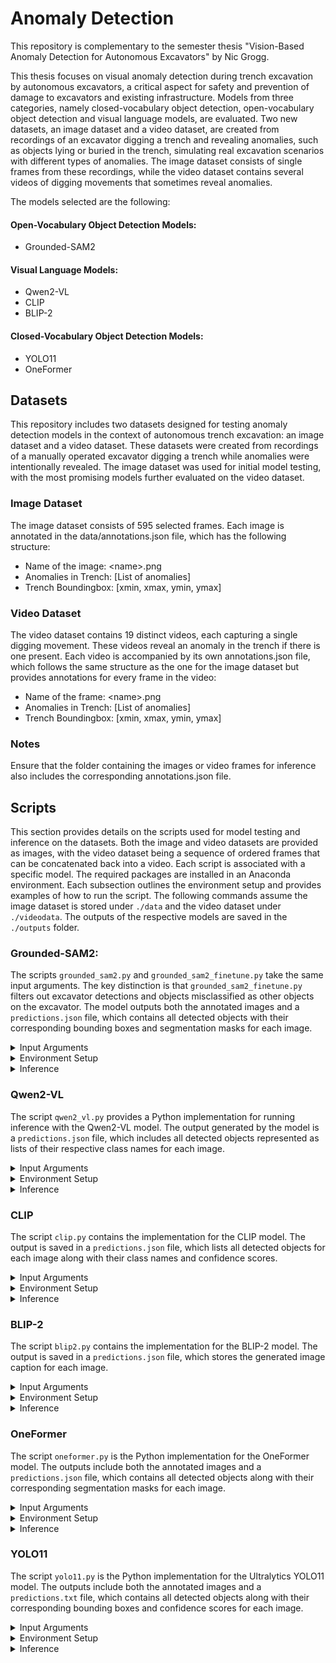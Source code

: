 # Anomaly Detection

This repository is complementary to the semester thesis "Vision-Based Anomaly Detection for Autonomous Excavators" by Nic Grogg. 

This thesis focuses on visual anomaly detection during trench excavation by autonomous excavators, a critical aspect for safety and prevention of damage to excavators and existing infrastructure. Models from three categories, namely closed-vocabulary object detection, open-vocabulary object detection and visual language models, are evaluated. Two new datasets, an image dataset and a video dataset, are created from recordings of an excavator digging a trench and revealing anomalies, such as objects lying or buried in the trench, simulating real excavation scenarios with different types of anomalies. The image dataset consists of single frames from these recordings, while the video dataset contains several videos of digging movements that sometimes reveal anomalies.

The models selected are the following:

#### Open-Vocabulary Object Detection Models:
- Grounded-SAM2

#### Visual Language Models:
- Qwen2-VL
- CLIP
- BLIP-2

#### Closed-Vocabulary Object Detection Models:
- YOLO11
- OneFormer

## Datasets

This repository includes two datasets designed for testing anomaly detection models in the context of autonomous trench excavation: an image dataset and a video dataset. These datasets were created from recordings of a manually operated excavator digging a trench while anomalies were intentionally revealed. The image dataset was used for initial model testing, with the most promising models further evaluated on the video dataset.

### Image Dataset

The image dataset consists of 595 selected frames. Each image is annotated in the data/annotations.json file, which has the following structure:

- Name of the image: \<name\>.png
- Anomalies in Trench: \[List of anomalies]
- Trench Boundingbox: \[xmin, xmax, ymin, ymax]


### Video Dataset

The video dataset contains 19 distinct videos, each capturing a single digging movement. These videos reveal an anomaly in the trench if there is one present. Each video is accompanied by its own annotations.json file, which follows the same structure as the one for the image dataset but provides annotations for every frame in the video:

- Name of the frame: \<name\>.png
- Anomalies in Trench: \[List of anomalies]
- Trench Boundingbox: \[xmin, xmax, ymin, ymax]

### Notes

Ensure that the folder containing the images or video frames for inference also includes the corresponding annotations.json file.

## Scripts

This section provides details on the scripts used for model testing and inference on the datasets. Both the image and video datasets are provided as images, with the video dataset being a sequence of ordered frames that can be concatenated back into a video. Each script is associated with a specific model. The required packages are installed in an Anaconda environment. Each subsection outlines the environment setup and provides examples of how to run the script. The following commands assume the image dataset is stored under `./data` and the video dataset under `./videodata`. The outputs of the respective models are saved in the `./outputs` folder.

### Grounded-SAM2:

The scripts `grounded_sam2.py` and `grounded_sam2_finetune.py` take the same input arguments. The key distinction is that `grounded_sam2_finetune.py` filters out excavator detections and objects misclassified as other objects on the excavator. The model outputs both the annotated images and a `predictions.json` file, which contains all detected objects with their corresponding bounding boxes and segmentation masks for each image.

<details>
<summary>Input Arguments</summary>

| Parameter | Default | Description |
| -| - | - |
| `groundingdino-model-config` | `configs/`<br>`groundingdino/`<br>`GroundingDINO_SwinT_OGC.py` | Specifies the configuration file for the Grounding-DINO model. |
| `groundingdino-checkpoint` | `ckpts/`<br>`grounding_dino/`<br>`groundingdino_swint_ogc.pth` | Specifies the path to the pre-trained weights for the Grounding-DINO model. |
| `sam2-model-config` | `configs/`<br>`sam2.1/`<br>`sam2.1_hiera_l.yaml` | Specifies the configuration file for the SAM2 model. |
| `sam2-checkpoint` | `ckpts/`<br>`grounded_sam2/`<br>`sam2.1_hiera_large.pt` | Specifies the path to the pre-trained weights for the SAM2 model. |
| `text-prompt` | `"pipe. `<br>`shovel. `<br>`cable. `<br>`tool. `<br>`tube. `<br>`single large stone. `<br>`barrier."` | A text prompt containing objects of interest for the model to detect. Should be a string of class names, separated by '.' and in lowercase. |
| `prompt-engineering`| `True`| When enabled uses the classes separated by '.' out of the text-prompt and puts them into context sentences. Here it is \["a {classname} laying in a trench."\]. |
| `token-spans` | `None` | Defines the start and end positions of phrases of interest within the `--text-prompt`. For example, to detect a specific word or phrase, provide its token positions. |
| `input-dir` | `data/` | The directory containing the input images. |
| `output-dir` | `outputs/`<br>`GroundedSAM2/` | Specifies the directory where the model's outputs (processed images and predictions) will be saved. |
| `box-threshold` | `0.30` | A threshold for bounding box confidence. Determines the minimum confidence required for bounding boxes to be included. |
| `text-threshold` | `0.30` | A threshold for object class name confidence. Matches tokens from the `--text-prompt` to the predicted bounding boxes with confidence > `text-threshold`. |
| `saturation` | `1.0` | Adjusts the saturation level of the output image. A value of `1.0` keeps the original saturation, while higher or lower values increase or decrease it. |
| `contrast` | `1.0` | Adjusts the contrast level of the output image. A value of `1.0` keeps the original contrast, while higher or lower values increase or decrease it. |
| `sharpness` | `1.0` | Adjusts the sharpness level of the output image. A value of `1.0` keeps the original sharpness, while higher or lower values increase or decrease it. |
| `force-cpu` | `False` | When enabled, forces the program to run on the CPU, even if a GPU is available. |

</details>


<details>
<summary>Environment Setup</summary>

To set up the Anaconda environment:

```
conda create -yn gsam2 python=3.10
conda activate gsam2
conda install -y nvidia/label/cuda-12.1.0::cuda
conda install -y pytorch torchvision torchaudio pytorch-cuda=12.1 -c pytorch -c nvidia
pip install git+https://github.com/IDEA-Research/Grounded-SAM-2.git
pip install transformers supervision pycocotools

```

Download the Grounding-DINO and SAM2 pre-trained checkpoints:

```
mkdir ckpts
cd ckpts
mkdir grounding_dino
mkdir grounded_sam2
cd grounding_dino
wget -q https://github.com/IDEA-Research/GroundingDINO/releases/download/v0.1.0-alpha/groundingdino_swint_ogc.pth
cd ../grounded_sam2
wget -q https://dl.fbaipublicfiles.com/segment_anything_2/092824/sam2.1_hiera_large.pt
```
</details>

<details>
<summary>Inference</summary>

Run inference on the image dataset:

```
python scripts/grounded_sam2_finetune.py --contrast 2.0 --sharpness 2.0 --saturation 1.5 \
--text-prompt  "pipe. shovel. cable. tool. wire. tube. single large rock. construction barrier."

```

Run inference on a single video from the video dataset:

```
python scripts/grounded_sam2_finetune.py --input-dir videodata/with_objects/01/ --box-threshold 0.25 --contrast 2.0 --sharpness 2.0 --saturation 1.5 \
--text-prompt  "pipe. shovel. cable. tool. wire. tube. single large rock. construction barrier."
```
</details>

### Qwen2-VL

The script `qwen2_vl.py` provides a Python implementation for running inference with the Qwen2-VL model. The output generated by the model is a `predictions.json` file, which includes all detected objects represented as lists of their respective class names for each image.

<details>
<summary>Input Arguments</summary>

| Parameter | Default | Description |
|-|-|-|
| `qwen2-model` | `"Qwen/`<br>`Qwen2-VL-7B-Instruct"` | Specifies the path or name of the OneFormer model to be used. |
| `text-prompt` | `"Detect the anomalies `<br>`in the trench."` | A text prompt instruction telling the model what to do with the input image. |
| `input-dir` | `"data/"` | Directory containing the input images for inference. |
| `output-dir` | `"outputs/`<br>`Qwen2VL/"` | Directory where the processed images and predictions will be saved. |
| `rerun` | `False` | When set to `True`, reruns the script even if the output already exists. |
| `saturation` | `1.0` | Adjusts the saturation level of the input images. A value of `1.0` keeps the original saturation. |
| `contrast` | `1.0` | Adjusts the contrast level of the input images. A value of `1.0` keeps the original contrast. |
| `sharpness` | `1.0` | Adjusts the sharpness level of the input images. A value of `1.0` keeps the original sharpness.|
| `force-cpu` | `False` | When set to `True`, forces the program to run on the CPU even if a GPU is available. |

</details>

<details>
<summary>Environment Setup</summary>

To set up the Anaconda environment:

```
conda create -yn qwen2vl python=3.10
conda activate qwen2vl
pip install git+https://github.com/huggingface/transformers.git accelerate bitsandbytes
conda install -y pytorch==2.5.0 torchvision==0.20.0 torchaudio==2.5.0 pytorch-cuda=12.1 -c pytorch -c nvidia
MAX_JOBS=2 python -m pip -v install --use-pep517 flash-attn --no-build-isolation
pip install qwen-vl-utils[decord] Pillow opencv-python
```

</details>

<details>
<summary>Inference</summary>

Run inference on the image dataset:

```
python scripts/qwen2_vl.py --contrast 2.0 --sharpness 2.0 --saturation 1.5 \
--text-prompt "This is an image of a trench that has been dug by an excavator. You are a professional anomaly detection and classification tool that detects objects that could prevent an excavator from digging. Common examples of anomalies are pipes, cables, wires, tools, large stones and wooden planks. Provide only the english names of the objects that you detect in the trench as a list separated by commas. If you only see objects like a trench, dirt, gravel, part of an excavator or a whole excavator, you ignore them and return an empty list '[]'."
```

Run inference on a single video from the video dataset:

```
python scripts/qwen2_vl.py --input-dir videodata/with_objects/01/ --contrast 3.0 --sharpness 3.0 --saturation 2.0 \
--text-prompt "This is an image of a trench that has been dug by an excavator. You are a professional anomaly detection and classification tool that detects objects that could prevent an excavator from digging. Common examples of anomalies are pipes, cables, wires, tools, large stones and wooden planks. Provide only the english names of the objects that you detect in the trench as a list separated by commas. If you only see objects like a trench, dirt, gravel, part of an excavator or a whole excavator, you ignore them and return an empty list '[]'."
```
</details>

### CLIP

The script `clip.py` contains the implementation for the CLIP model. The output is saved in a `predictions.json` file, which lists all detected objects for each image along with their class names and confidence scores.

<details>
<summary>Input Arguments</summary>

| Parameter | Default | Description |
|-|-|-|
| `clip-model` | `"openai/`<br>`clip-vit-large-patch14"` | Specifies the path or name of the OneFormer model to be used. |
| `text-prompt` | `"pipe. `<br>`shovel. `<br>`excavator shovel. `<br>`cable. `<br>`tool. `<br>`tube. `<br>`single large rock. `<br>`construction barrier. `<br>`excavator."` | A text prompt containing objects of interest for the model to detect. Should be a string of class names, separated by '.' and in lowercase. |
| `prompt-engineering`| `True`| When enabled uses the classes separated by '.' out of the text-prompt and puts them into context sentences. |
| `input-dir` | `"data/"` | Directory containing the input images for inference. |
| `output-dir` | `"outputs/`<br>`Clip/"` | Directory where the processed images and predictions will be saved. |
| `rerun` | `False` | When set to `True`, reruns the script even if the output already exists. |
| `saturation` | `1.0` | Adjusts the saturation level of the input images. A value of `1.0` keeps the original saturation. |
| `contrast` | `1.0` | Adjusts the contrast level of the input images. A value of `1.0` keeps the original contrast. |
| `sharpness` | `1.0` | Adjusts the sharpness level of the input images. A value of `1.0` keeps the original sharpness.|
| `force-cpu` | `False` | When set to `True`, forces the program to run on the CPU even if a GPU is available. |

</details>

<details>
<summary>Environment Setup</summary>

To set up the Anaconda environment:

```
conda create -yn clip python=3.10
conda activate clip
pip install git+https://github.com/huggingface/transformers.git
pip install Pillow
conda install -y pytorch==2.5.0 torchvision==0.20.0 torchaudio==2.5.0 pytorch-cuda=12.1 -c pytorch -c nvidia
```

</details>

<details>
<summary>Inference</summary>

Run inference on the image dataset:

```
python scripts/clip.py --threshold 0.25 --contrast 2.0 --sharpness 2.0 --saturation 1.5 \
--text-prompt  "pipe. shovel. cable. tool. wire. tube. single large rock. construction barrier."
```

</details>

### BLIP-2

The script `blip2.py` contains the implementation for the BLIP-2 model. The output is saved in a `predictions.json` file, which stores the generated image caption for each image.

<details>
<summary>Input Arguments</summary>

| Parameter | Default | Description |
|-|-|-|
| `blip2-model` | `"Salesforce/`<br>`blip2-opt-2.7b"` | Specifies the path or name of the OneFormer model to be used. |
| `text-prompt` | `"This is a picture `<br>`of a trench that has`<br>` been dug by an excavator. `<br>`The trench contains `<br>`small rocks, dirt"` | A text prompt containing  either a partially specified image caption that the model tries to complete or an empty string, indicating that the model will create a caption on its own. |
| `input-dir` | `"data/"` | Directory containing the input images for inference. |
| `output-dir` | `"outputs/`<br>`Blip2/"` | Directory where the processed images and predictions will be saved. |
| `rerun` | `False` | When set to `True`, reruns the script even if the output already exists. |
| `saturation` | `1.0` | Adjusts the saturation level of the input images. A value of `1.0` keeps the original saturation. |
| `contrast` | `1.0` | Adjusts the contrast level of the input images. A value of `1.0` keeps the original contrast. |
| `sharpness` | `1.0` | Adjusts the sharpness level of the input images. A value of `1.0` keeps the original sharpness.|
| `force-cpu` | `False` | When set to `True`, forces the program to run on the CPU even if a GPU is available. |

</details>

<details>
<summary>Environment Setup</summary>

To set up the Anaconda environment:

```
conda create -yn blip2 python=3.10
pip install git+https://github.com/huggingface/transformers.git accelerate bitsandbytes
```

</details>

<details>
<summary>Inference</summary>

Run inference on the image dataset:

```
python scripts/blip2.py --contrast 2.0 --sharpness 2.0 
```
</details>

### OneFormer

The script `oneformer.py` is the Python implementation for the OneFormer model. The outputs include both the annotated images and a `predictions.json` file, which contains all detected objects along with their corresponding segmentation masks for each image.

<details>
<summary>Input Arguments</summary>

| Parameter | Default | Description |
|-|-|-|
| `oneformer-model` | `"shi-labs/`<br>`oneformer_ade20k_dinat_large"` | Specifies the path or name of the OneFormer model to be used. |
| `input-dir` | `"data/"` | Directory containing the input images for inference. |
| `output-dir` | `"outputs/`<br>`OneFormer/"` | Directory where the processed images and predictions will be saved. |
| `rerun` | `False` | When set to `True`, reruns the script even if the output already exists. |
| `saturation` | `1.0` | Adjusts the saturation level of the input images. A value of `1.0` keeps the original saturation. |
| `contrast` | `1.0` | Adjusts the contrast level of the input images. A value of `1.0` keeps the original contrast. |
| `sharpness` | `1.0` | Adjusts the sharpness level of the input images. A value of `1.0` keeps the original sharpness.|
| `force-cpu` | `False` | When set to `True`, forces the program to run on the CPU even if a GPU is available. |

</details>

<details>
<summary>Environment Setup</summary>

To set up the Anaconda environment:

```
conda create -yn oneformer python=3.10
conda activate oneformer
conda install -y pytorch==2.0.1 torchvision==0.15.2 torchaudio==2.0.2 pytorch-cuda=11.8 -c pytorch -c nvidia
pip install git+https://github.com/huggingface/transformers.git
pip3 install natten==0.17.3+torch200cu118 -f https://shi-labs.com/natten/wheels
pip install scipy "numpy<2.0"
```

</details>

<details>
<summary>Inference</summary>

Run inference on the image dataset:

```
NATTEN_LOG_LEVEL=critical python scripts/oneformer.py
```

</details>

### YOLO11

The script `yolo11.py` is the Python implementation for the Ultralytics YOLO11 model. The outputs include both the annotated images and a `predictions.txt` file, which contains all detected objects along with their corresponding bounding boxes and confidence scores for each image.

<details>
<summary>Input Arguments</summary>

| Parameter | Default | Description |
|-|-|-|
| `yolo11-model` | `"yolo11x.pt"` | Specifies the path or name of the OneFormer model to be used. |
| `input-dir` | `"data/"` | Directory containing the input images for inference. |
| `output-dir` | `"outputs/`<br>`Yolo11/"` | Directory where the processed images and predictions will be saved. |
| `rerun` | `False` | When set to `True`, reruns the script even if the output already exists. |
| `saturation` | `1.0` | Adjusts the saturation level of the input images. A value of `1.0` keeps the original saturation. |
| `contrast` | `1.0` | Adjusts the contrast level of the input images. A value of `1.0` keeps the original contrast. |
| `sharpness` | `1.0` | Adjusts the sharpness level of the input images. A value of `1.0` keeps the original sharpness.|
| `force-cpu` | `False` | When set to `True`, forces the program to run on the CPU even if a GPU is available. |

</details>

<details>
<summary>Environment Setup</summary>

To set up the Anaconda environment:

```
conda create -n yolo11 python=3.10
pip install ultralytics
```

</details>

<details>
<summary>Inference</summary>

Run inference on the image dataset:

```
python scripts/yolo11.py
```

</details>